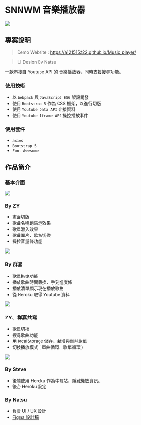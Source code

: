 # SNNWM 音樂播放器
![](https://i.imgur.com/7MRWBDq.jpg)

## 專案說明
> Demo Website : https://a121515222.github.io/Music_player/

> UI Design By Natsu

一款串接自 Youtube API 的 音樂播放器，同時支援搜尋功能。

### 使用技術
- 以 `Webpack` 與 `JavaScript ES6` 架設開發
- 使用 `Bootstrap 5` 作為 CSS 框架，以進行切版 
- 使用 `Youtube Data API` 介接資料
- 使用 `Youtube Iframe API` 操控播放事件

### 使用套件
- `axios`
- `Bootstrap 5`
- `Font Awesome`

## 作品簡介
### 基本介面
![](https://i.imgur.com/KFPhXQc.jpg)

### By ZY
- 畫面切版
- 歌曲名稱跑馬燈效果
- 歌單滑入效果
- 歌曲圖片、歌名切換
- 操控音量條功能

![](https://i.imgur.com/W4is2uz.png)

### By 群嘉
- 歌單拖曳功能
- 播放歌曲時間轉換、手刻進度條
- 播放清單顯示現在播放歌曲
- 從 Heroku 取得 Youtube 資料

![](https://i.imgur.com/D3mTX8K.png)

### ZY、群嘉共寫 
- 歌單切換
- 搜尋歌曲功能
- 用 localStorage 儲存、新增與刪除歌單
- 切換播放模式 ( 單曲循環、歌單循環 )

![](https://i.imgur.com/h5CXH7b.png)

### By Steve
- 後端使用 Heroku 作為中轉站，隱藏機敏資訊。 
- 後台 Heroku 設定

### By Natsu
- 負責 UI / UX 設計
-  [Figma 設計稿](https://www.figma.com/file/MGtcN2lD93MJH4g1WfR1Av/%E9%9F%B3%E6%A8%82%E6%92%AD%E6%94%BE%E5%99%A8%E9%9A%8E%E6%AE%B5%E4%B8%80)

